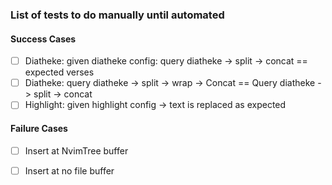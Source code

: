 ### List of tests to do manually until automated

#### Success Cases

- [ ] Diatheke: given diatheke config: query diatheke -> split -> concat == expected verses
- [ ] Diatheke: query diatheke -> split -> wrap -> Concat == Query diatheke -> split -> concat
- [ ] Highlight: given highlight config -> text is replaced as expected

#### Failure Cases 

- [ ] Insert at NvimTree buffer
- [ ] Insert at no file buffer

